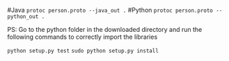 #Java
`protoc person.proto --java_out .`
#Python
`protoc person.proto --python_out .`

PS: Go to the python folder in the downloaded directory and run the following commands to correctly import the libraries

`python setup.py test`
`sudo python setup.py install`

